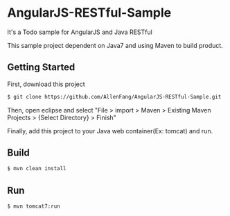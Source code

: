 # AngularJS-RESTful-Sample

It's a Todo sample for AngularJS and Java RESTful

This sample project dependent on Java7 and using Maven to build product.</br>

## Getting Started

First, download this project

```bash
$ git clone https://github.com/AllenFang/AngularJS-RESTful-Sample.git
```

Then, open eclipse and select "File > import > Maven > Existing Maven Projects > {Select Directory} > Finish"

Finally, add this project to your Java web container(Ex: tomcat) and run.

## Build
```bash
$ mvn clean install
```

## Run
```bash
$ mvn tomcat7:run
```